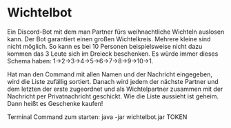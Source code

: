 # Wichtelbot
Ein Discord-Bot mit dem man Partner fürs weihnachtliche Wichteln auslosen kann. Der Bot garantiert einen großen Wichtelkreis. Mehrere kleine sind nicht möglich. So kann es bei 10 Personen beispielsweise nicht dazu kommen das 3 Leute sich im Dreieck beschenken. Es würde immer dieses Schema haben: 1->2->3->4->5->6->7->8->9->10->1.

Hat man den Command mit allen Namen und der Nachricht eingegeben, wird die Liste zufällig sortiert.
Danach wird jedem der nächste Partner und dem letzten der erste zugeordnet und als Wichtelpartner zusammen mit der Nachricht per Privatnachricht geschickt.
Wie die Liste aussieht ist geheim.
Dann heißt es Geschenke kaufen!

Terminal Command zum starten:
java -jar wichtelbot.jar TOKEN

